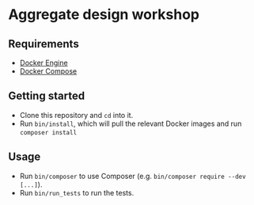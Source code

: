 # Aggregate design workshop

## Requirements

- [Docker Engine](https://docs.docker.com/engine/installation/)
- [Docker Compose](https://docs.docker.com/compose/install/)

## Getting started

- Clone this repository and `cd` into it.
- Run `bin/install`, which will pull the relevant Docker images and run `composer install`

## Usage

- Run `bin/composer` to use Composer (e.g. `bin/composer require --dev [...]`).
- Run `bin/run_tests` to run the tests.
